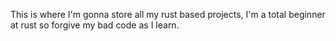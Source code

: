 This is where I'm gonna store all my rust based projects, I'm a total beginner at rust so forgive my bad code as I learn. 
